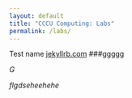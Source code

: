 ```yaml
---
layout: default
title: "CCCU Computing: Labs"
permalink: /labs/
---
```


Test name [jekyllrb.com](https://jekyllrb.com/)
###ggggg

*G*

*flgdseheehehe*
